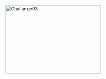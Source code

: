 <img alt="Challange03" src=".../../../../../assets/codeChallenges/Challange03.png" style="width: 300px;height: 215px;">

